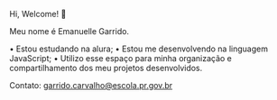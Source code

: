 Hi, Welcome! 💌

Meu nome é Emanuelle Garrido.

• Estou estudando na alura;
• Estou me desenvolvendo na linguagem JavaScript;
• Utilizo esse espaço para minha organização e compartilhamento dos meu projetos desenvolvidos.

Contato: garrido.carvalho@escola.pr.gov.br
